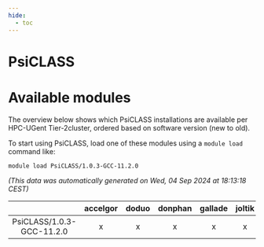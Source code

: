 ```yaml
---
hide:
  - toc
---
```


PsiCLASS
========

# Available modules


The overview below shows which PsiCLASS installations are available per HPC-UGent Tier-2cluster, ordered based on software version (new to old).

To start using PsiCLASS, load one of these modules using a `module load` command like:

```shell
module load PsiCLASS/1.0.3-GCC-11.2.0
```

*(This data was automatically generated on Wed, 04 Sep 2024 at 18:13:18 CEST)*  

| |accelgor|doduo|donphan|gallade|joltik|shinx|skitty|
| :---: | :---: | :---: | :---: | :---: | :---: | :---: | :---: |
|PsiCLASS/1.0.3-GCC-11.2.0|x|x|x|x|x|-|x|
